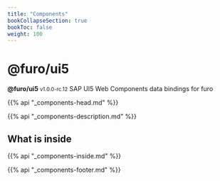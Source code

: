 ```yaml
---
title: "Components"
bookCollapseSection: true
bookToc: false
weight: 100
---
```


# @furo/ui5
**@furo/ui5** <small>v1.0.0-rc.12</small>
SAP UI5 Web Components data bindings for furo

{{% api "_components-head.md" %}}

{{% api "_components-description.md" %}}

## What is inside
{{% api "_components-inside.md" %}}

{{% api "_components-footer.md" %}}
